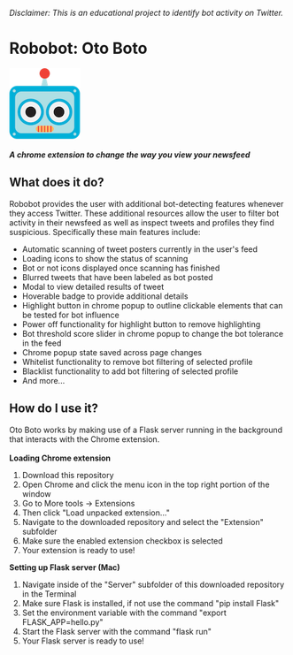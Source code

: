 _Disclaimer: This is an educational project to identify bot activity on Twitter._
# Robobot: Oto Boto
![](/extension/icons/icon128.png)<br><br>
_**A chrome extension to change the way you view your newsfeed**_
## What does it do?
Robobot provides the user with additional bot-detecting features whenever they access Twitter. These additional resources allow the user to filter bot activity in their newsfeed as well as inspect tweets and profiles they find suspicious. Specifically these main features include:
* Automatic scanning of tweet posters currently in the user's feed
* Loading icons to show the status of scanning
* Bot or not icons displayed once scanning has finished
* Blurred tweets that have been labeled as bot posted
* Modal to view detailed results of tweet
* Hoverable badge to provide additional details
* Highlight button in chrome popup to outline clickable elements that can be tested for bot influence
* Power off functionality for highlight button to remove highlighting
* Bot threshold score slider in chrome popup to change the bot tolerance in the feed
* Chrome popup state saved across page changes
* Whitelist functionality to remove bot filtering of selected profile
* Blacklist functionality to add bot filtering of selected profile
* And more...

## How do I use it?
Oto Boto works by making use of a Flask server running in the background that interacts with the Chrome extension.<br><br> 
**Loading Chrome extension**
1. Download this repository
2. Open Chrome and click the menu icon in the top right portion of the window
3. Go to More tools -> Extensions
4. Then click "Load unpacked extension..."
5. Navigate to the downloaded repository and select the "Extension" subfolder
6. Make sure the enabled extension checkbox is selected
7. Your extension is ready to use!

**Setting up Flask server (Mac)**<br>
1. Navigate inside of the "Server" subfolder of this downloaded repository in the Terminal
1. Make sure Flask is installed, if not use the command "pip install Flask"
2. Set the environment variable with the command "export FLASK_APP=hello.py"
3. Start the Flask server with the command "flask run"
4. Your Flask server is ready to use!

